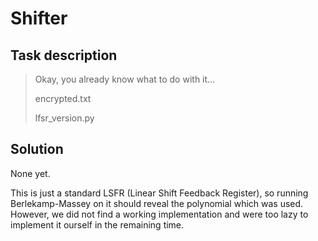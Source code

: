 Shifter
=======

Task description
----------------

> Okay, you already know what to do with it...
>
> encrypted.txt
>
> lfsr\_version.py

Solution
--------

None yet.

This is just a standard LSFR (Linear Shift Feedback Register), so running
Berlekamp-Massey on it should reveal the polynomial which was used. However,
we did not find a working implementation and were too lazy to implement it
ourself in the remaining time.

